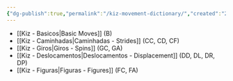 ```yaml
---
{"dg-publish":true,"permalink":"/kiz-movement-dictionary/","created":"2024-09-09T10:45:48.919-04:00","updated":"2024-11-19T12:56:16.726-05:00"}
---
```



- [[Kiz - Basicos\|Basic Moves]] (B)
- [[Kiz - Caminhadas\|Caminhadas - Strides]] (CC, CD, CF)
- [[Kiz - Giros\|Giros - Spins]] (GC, GA)
- [[Kiz - Deslocamentos\|Deslocamentos - Displacement]] (DD, DL, DR, DP)
- [[Kiz - Figuras\|Figuras - Figures]] (FC, FA)

